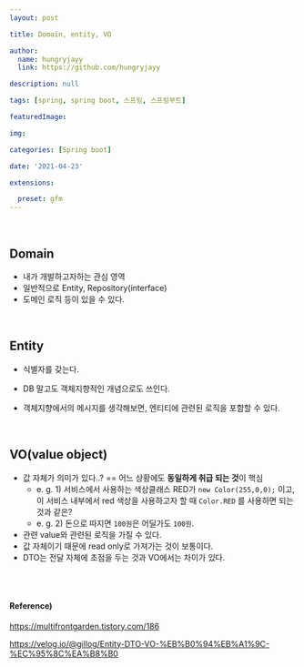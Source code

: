 ```yaml
---
layout: post

title: Domain, entity, VO

author: 
  name: hungryjayy
  link: https://github.com/hungryjayy

description: null

tags: [spring, spring boot, 스프링, 스프링부트]

featuredImage: 

img: 

categories: [Spring boot]

date: '2021-04-23'

extensions:

  preset: gfm
---
```


<br>

## Domain

* 내가 개발하고자하는 관심 영역
* 일반적으로 Entity, Repository(interface)
* 도메인 로직 등이 있을 수 있다.

<br>

## Entity

* 식별자를 갖는다.
* DB 말고도 객체지향적인 개념으로도 쓰인다.

* 객체지향에서의 메시지를 생각해보면, 엔티티에 관련된 로직을 포함할 수 있다.

<br>


## VO(value object)

* 값 자체가 의미가 있다..? == 어느 상황에도 **동일하게 취급 되는 것**이 핵심
  * e. g. 1) 서비스에서 사용하는 색상클래스 RED가 `new Color(255,0,0);` 이고, 이 서비스 내부에서 red 색상을 사용하고자 할 때 `Color.RED` 를 사용하면 되는 것과 같은?
  * e. g. 2) 돈으로 따지면 `100원`은 어딜가도 `100원`. 
* 관련 value와 관련된 로직을 가질 수 있다.
* 값 자체이기 때문에 read only로 가져가는 것이 보통이다.
* DTO는 전달 자체에 초점을 두는 것과 VO에서는 차이가 있다.

<br><br>

#### Reference)

https://multifrontgarden.tistory.com/186

https://velog.io/@gillog/Entity-DTO-VO-%EB%B0%94%EB%A1%9C-%EC%95%8C%EA%B8%B0